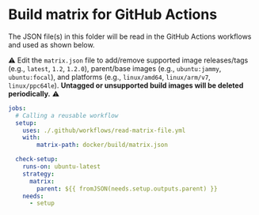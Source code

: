 # Build matrix for GitHub Actions

The JSON file(s) in this folder will be read in the GitHub Actions workflows and used as shown below.

:warning: Edit the `matrix.json` file to add/remove supported image releases/tags (e.g., `latest`, `1.2`, `1.2.0`), parent/base images (e.g., `ubuntu:jammy`, `ubuntu:focal`), and platforms (e.g., `linux/amd64`, `linux/arm/v7`, `linux/ppc64le`). **Untagged or unsupported build images will be deleted periodically.** :warning:

```yml
jobs:
  # Calling a reusable workflow
  setup:
    uses: ./.github/workflows/read-matrix-file.yml
    with:
        matrix-path: docker/build/matrix.json

  check-setup:
    runs-on: ubuntu-latest
    strategy:
      matrix:
        parent: ${{ fromJSON(needs.setup.outputs.parent) }}
    needs:
      - setup
```

